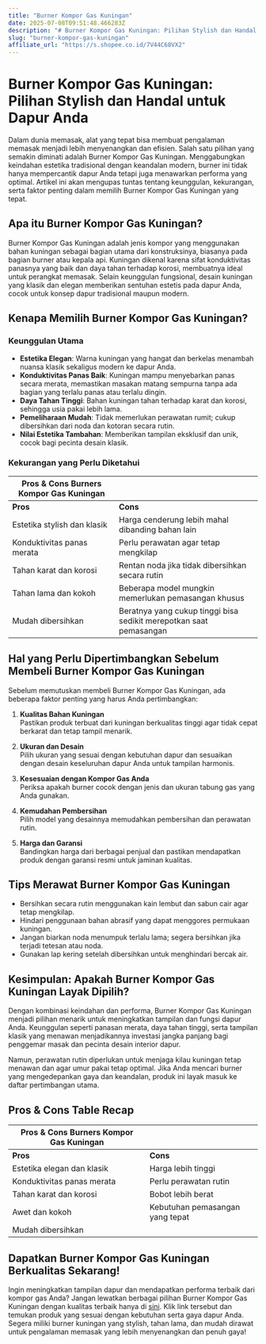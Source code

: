 ```yaml
---
title: "Burner Kompor Gas Kuningan"
date: 2025-07-08T09:51:48.466283Z
description: "# Burner Kompor Gas Kuningan: Pilihan Stylish dan Handal untuk Dapur Anda..."
slug: "burner-kompor-gas-kuningan"
affiliate_url: "https://s.shopee.co.id/7V44C68VX2"
---
```

# Burner Kompor Gas Kuningan: Pilihan Stylish dan Handal untuk Dapur Anda

Dalam dunia memasak, alat yang tepat bisa membuat pengalaman memasak menjadi lebih menyenangkan dan efisien. Salah satu pilihan yang semakin diminati adalah Burner Kompor Gas Kuningan. Menggabungkan keindahan estetika tradisional dengan keandalan modern, burner ini tidak hanya mempercantik dapur Anda tetapi juga menawarkan performa yang optimal. Artikel ini akan mengupas tuntas tentang keunggulan, kekurangan, serta faktor penting dalam memilih Burner Kompor Gas Kuningan yang tepat.

## Apa itu Burner Kompor Gas Kuningan?

Burner Kompor Gas Kuningan adalah jenis kompor yang menggunakan bahan kuningan sebagai bagian utama dari konstruksinya, biasanya pada bagian burner atau kepala api. Kuningan dikenal karena sifat konduktivitas panasnya yang baik dan daya tahan terhadap korosi, membuatnya ideal untuk perangkat memasak. Selain keunggulan fungsional, desain kuningan yang klasik dan elegan memberikan sentuhan estetis pada dapur Anda, cocok untuk konsep dapur tradisional maupun modern.

## Kenapa Memilih Burner Kompor Gas Kuningan?

### Keunggulan Utama

- **Estetika Elegan**: Warna kuningan yang hangat dan berkelas menambah nuansa klasik sekaligus modern ke dapur Anda.
- **Konduktivitas Panas Baik**: Kuningan mampu menyebarkan panas secara merata, memastikan masakan matang sempurna tanpa ada bagian yang terlalu panas atau terlalu dingin.
- **Daya Tahan Tinggi**: Bahan kuningan tahan terhadap karat dan korosi, sehingga usia pakai lebih lama.
- **Pemeliharaan Mudah**: Tidak memerlukan perawatan rumit; cukup dibersihkan dari noda dan kotoran secara rutin.
- **Nilai Estetika Tambahan**: Memberikan tampilan eksklusif dan unik, cocok bagi pecinta desain klasik.

### Kekurangan yang Perlu Diketahui

| Pros & Cons Burners Kompor Gas Kuningan |                                  |
|------------------------------------------|----------------------------------|
| **Pros**                               | **Cons**                         |
| Estetika stylish dan klasik          | Harga cenderung lebih mahal dibanding bahan lain |
| Konduktivitas panas merata            | Perlu perawatan agar tetap mengkilap |
| Tahan karat dan korosi               | Rentan noda jika tidak dibersihkan secara rutin |
| Tahan lama dan kokoh                 | Beberapa model mungkin memerlukan pemasangan khusus |
| Mudah dibersihkan                   | Beratnya yang cukup tinggi bisa sedikit merepotkan saat pemasangan |

## Hal yang Perlu Dipertimbangkan Sebelum Membeli Burner Kompor Gas Kuningan

Sebelum memutuskan membeli Burner Kompor Gas Kuningan, ada beberapa faktor penting yang harus Anda pertimbangkan:

1. **Kualitas Bahan Kuningan**  
Pastikan produk terbuat dari kuningan berkualitas tinggi agar tidak cepat berkarat dan tetap tampil menarik.

2. **Ukuran dan Desain**  
Pilih ukuran yang sesuai dengan kebutuhan dapur dan sesuaikan dengan desain keseluruhan dapur Anda untuk tampilan harmonis.

3. **Kesesuaian dengan Kompor Gas Anda**  
Periksa apakah burner cocok dengan jenis dan ukuran tabung gas yang Anda gunakan.

4. **Kemudahan Pembersihan**  
Pilih model yang desainnya memudahkan pembersihan dan perawatan rutin.

5. **Harga dan Garansi**  
Bandingkan harga dari berbagai penjual dan pastikan mendapatkan produk dengan garansi resmi untuk jaminan kualitas.

## Tips Merawat Burner Kompor Gas Kuningan

- Bersihkan secara rutin menggunakan kain lembut dan sabun cair agar tetap mengkilap.
- Hindari penggunaan bahan abrasif yang dapat menggores permukaan kuningan.
- Jangan biarkan noda menumpuk terlalu lama; segera bersihkan jika terjadi tetesan atau noda.
- Gunakan lap kering setelah dibersihkan untuk menghindari bercak air.

## Kesimpulan: Apakah Burner Kompor Gas Kuningan Layak Dipilih?

Dengan kombinasi keindahan dan performa, Burner Kompor Gas Kuningan menjadi pilihan menarik untuk meningkatkan tampilan dan fungsi dapur Anda. Keunggulan seperti panasan merata, daya tahan tinggi, serta tampilan klasik yang menawan menjadikannya investasi jangka panjang bagi penggemar masak dan pecinta desain interior dapur.

Namun, perawatan rutin diperlukan untuk menjaga kilau kuningan tetap menawan dan agar umur pakai tetap optimal. Jika Anda mencari burner yang mengedepankan gaya dan keandalan, produk ini layak masuk ke daftar pertimbangan utama.

## Pros & Cons Table Recap

| **Pros & Cons Burners Kompor Gas Kuningan** |                                         |
|----------------------------------------------|-----------------------------------------|
| **Pros**                                   | **Cons**                              |
| Estetika elegan dan klasik                  | Harga lebih tinggi                     |
| Konduktivitas panas merata                   | Perlu perawatan rutin                |
| Tahan karat dan korosi                     | Bobot lebih berat                     |
| Awet dan kokoh                            | Kebutuhan pemasangan yang tepat     |
| Mudah dibersihkan                        |                                         |

## Dapatkan Burner Kompor Gas Kuningan Berkualitas Sekarang!

Ingin meningkatkan tampilan dapur dan mendapatkan performa terbaik dari kompor gas Anda? Jangan lewatkan berbagai pilihan Burner Kompor Gas Kuningan dengan kualitas terbaik hanya di [sini](https://s.shopee.co.id/7V44C68VX2). Klik link tersebut dan temukan produk yang sesuai dengan kebutuhan serta gaya dapur Anda. Segera miliki burner kuningan yang stylish, tahan lama, dan mudah dirawat untuk pengalaman memasak yang lebih menyenangkan dan penuh gaya!